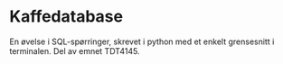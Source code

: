 # Kaffedatabase

En øvelse i SQL-spørringer, skrevet i python med et enkelt grensesnitt i terminalen. Del av emnet TDT4145.
